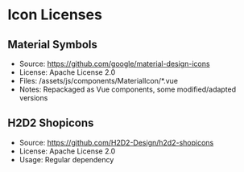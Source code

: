 # Icon Licenses

## Material Symbols

- Source: https://github.com/google/material-design-icons
- License: Apache License 2.0
- Files: /assets/js/components/MaterialIcon/\*.vue
- Notes: Repackaged as Vue components, some modified/adapted versions

## H2D2 Shopicons

- Source: https://github.com/H2D2-Design/h2d2-shopicons
- License: Apache License 2.0
- Usage: Regular dependency
